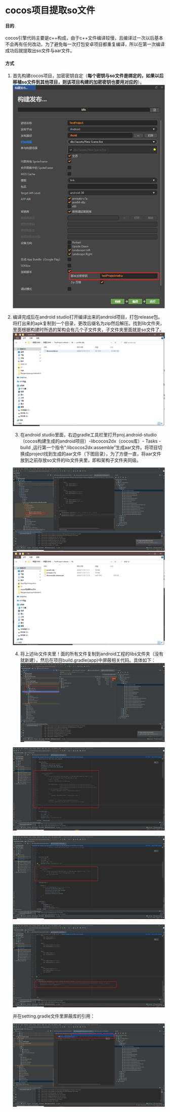 # **cocos项目提取so文件**



#### 目的

​		cocos引擎代码主要是c++构成，由于c++文件编译较慢，且编译过一次以后基本不会再有任何改动，为了避免每一次打包安卓项目都重复编译，所以在第一次编译成功后就提取出so文件与aar文件。

#### 方式

  1. 首先构建cocos项目，加密密钥自定（**每个密钥与so文件是绑定的，如果以后移植so文件到其他项目，则该项目构建的加密密钥也要用对应的**）。
     ![](.\1.jpg)

  2. 编译完成后在android studio打开编译出来的android项目，打包release包。将打出来的apk复制到一个目录，更改后缀名为zip然后解压。找到lib文件夹，里面根据构建时所选的架构会有几个子文件夹，子文件夹里面就是so文件了。
     ![](.\2.jpg)

		3. 在android studio里面，右边gradle工具栏里打开proj.android-studio（cocos构建生成的android项目）-libcocos2dx（cocos库）- Tasks - build ,运行第一个指令“:libcocos2dx:assemble”生成aar文件。将项目切换成project找到生成的aar文件（下图目录），为了方便一直，将aar文件放到之前存放so文件的lib文件夹里，即和架构子文件夹同级。

     ![](.\6.jpg)
     ![](.\7.jpg)

		4. 将上述lib文件夹里！面的所有文件复制到android工程的libs文件夹（没有就新建），然后在项目build.gradle(app)中屏蔽相关代码。具体如下：
     ![](.\8.jpg)

     ![](.\3.jpg)

     ![](.\4.jpg)

     ![](.\5.jpg)

     并在setting.gradle文件里屏蔽库的引用：

     ![](.\9.jpg)